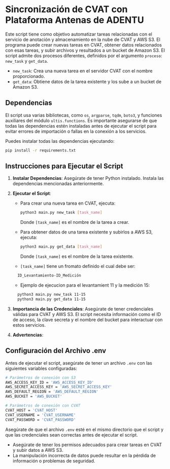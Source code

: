 
# Sincronización de CVAT con Plataforma Antenas de ADENTU

Este script tiene como objetivo automatizar tareas relacionadas con el servicio de anotación y almacenamiento en la nube de CVAT y AWS S3. El programa puede crear nuevas tareas en CVAT, obtener datos relacionados con esas tareas, y subir archivos y resultados a un bucket de Amazon S3. El script admite dos procesos diferentes, definidos por el argumento `proceso`: `new_task` y `get_data`.

- `new_task`: Crea una nueva tarea en el servidor CVAT con el nombre proporcionado.
- `get_data`: Obtiene datos de la tarea existente y los sube a un bucket de Amazon S3.

## Dependencias

El script usa varias bibliotecas, como `os`, `argparse`, `tqdm`, `boto3`, y funciones auxiliares del módulo `ultis.functions`. Es importante asegurarse de que todas las dependencias estén instaladas antes de ejecutar el script para evitar errores de importación o fallas en la conexión a los servicios.

Puedes instalar todas las dependencias ejecutando:
```bash
pip install -r requirements.txt
```

## Instrucciones para Ejecutar el Script

1. **Instalar Dependencias**: Asegúrate de tener Python instalado. Instala las dependencias mencionadas anteriormente.

2. **Ejecutar el Script**:
   - Para crear una nueva tarea en CVAT, ejecuta:
     ```bash
     python3 main.py new_task [task_name]
     ```
     Donde `[task_name]` es el nombre de la tarea a crear.

   - Para obtener datos de una tarea existente y subirlos a AWS S3, ejecuta:
     ```bash
     python3 main.py get_data [task_name]
     ```
     Donde `[task_name]` es el nombre de la tarea existente.

   - `[task_name]` tiene un fromato definido el cual debe ser:
   ```bash
     ID_Levantamiento-ID_Medición
     ```
   - Ejemplo de ejecucion para el levantamient 11 y la medición 15:
   ```bash
     python3 main.py new_task 11-15
     python3 main.py get_data 11-15
     ```
     
3. **Importancia de las Credenciales**:
   Asegúrate de tener credenciales válidas para CVAT y AWS S3. El script necesita información como el ID de acceso, la clave secreta y el nombre del bucket para interactuar con estos servicios.

4. **Advertencias**:

## Configuración del Archivo .env

Antes de ejecutar el script, asegúrate de tener un archivo `.env` con las siguientes variables configuradas:
```bash
# Parámetros de conexión con S3
AWS_ACCESS_KEY_ID = 'AWS_ACCESS_KEY_ID'
AWS_SECRET_ACCESS_KEY = 'AWS_SECRET_ACCESS_KEY'
AWS_DEFAULT_REGION = 'AWS_DEFAULT_REGION'
AWS_BUCKET = 'AWS_BUCKET'

# Parámetros de conexión con CVAT
CVAT_HOST = 'CVAT_HOST'
CVAT_USERNAME = 'CVAT_USERNAME'
CVAT_PASSWORD = 'CVAT_PASSWORD'
```

Asegúrate de que el archivo `.env` esté en el mismo directorio que el script y que las credenciales sean correctas antes de ejecutar el script.
   - Asegúrate de tener los permisos adecuados para crear tareas en CVAT y subir datos a AWS S3.
   - La manipulación incorrecta de datos puede resultar en la pérdida de información o problemas de seguridad.
